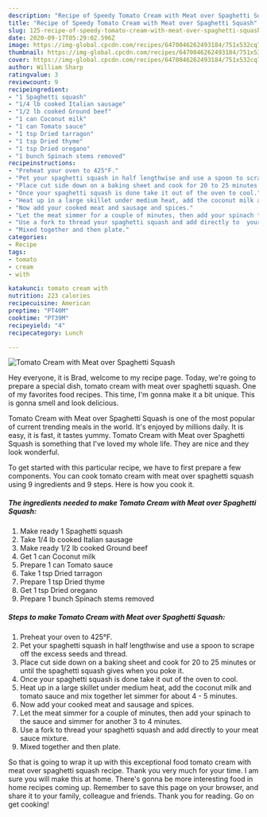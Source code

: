 ```yaml
---
description: "Recipe of Speedy Tomato Cream with Meat over Spaghetti Squash"
title: "Recipe of Speedy Tomato Cream with Meat over Spaghetti Squash"
slug: 125-recipe-of-speedy-tomato-cream-with-meat-over-spaghetti-squash
date: 2020-09-17T05:29:02.596Z
image: https://img-global.cpcdn.com/recipes/6470046262493184/751x532cq70/tomato-cream-with-meat-over-spaghetti-squash-recipe-main-photo.jpg
thumbnail: https://img-global.cpcdn.com/recipes/6470046262493184/751x532cq70/tomato-cream-with-meat-over-spaghetti-squash-recipe-main-photo.jpg
cover: https://img-global.cpcdn.com/recipes/6470046262493184/751x532cq70/tomato-cream-with-meat-over-spaghetti-squash-recipe-main-photo.jpg
author: William Sharp
ratingvalue: 3
reviewcount: 9
recipeingredient:
- "1 Spaghetti squash"
- "1/4 lb cooked Italian sausage"
- "1/2 lb cooked Ground beef"
- "1 can Coconut milk"
- "1 can Tomato sauce"
- "1 tsp Dried tarragon"
- "1 tsp Dried thyme"
- "1 tsp Dried oregano"
- "1 bunch Spinach stems removed"
recipeinstructions:
- "Preheat your oven to 425°F."
- "Pet your spaghetti squash in half lengthwise and use a spoon to scrape off the excess seeds and thread."
- "Place cut side down on a baking sheet and cook for 20 to 25 minutes or until the spaghetti squash gives when you poke it."
- "Once your spaghetti squash is done take it out of the oven to cool."
- "Heat up in a large skillet under medium heat, add the coconut milk and tomato sauce and mix together let simmer for about 4 - 5 minutes."
- "Now add your cooked meat and sausage and spices."
- "Let the meat simmer for a couple of minutes, then add your spinach to the sauce and simmer for another 3 to 4 minutes."
- "Use a fork to thread your spaghetti squash and add directly to  your meat sauce mixture."
- "Mixed together and then plate."
categories:
- Recipe
tags:
- tomato
- cream
- with

katakunci: tomato cream with 
nutrition: 223 calories
recipecuisine: American
preptime: "PT40M"
cooktime: "PT39M"
recipeyield: "4"
recipecategory: Lunch

---
```



![Tomato Cream with Meat over Spaghetti Squash](https://img-global.cpcdn.com/recipes/6470046262493184/751x532cq70/tomato-cream-with-meat-over-spaghetti-squash-recipe-main-photo.jpg)

Hey everyone, it is Brad, welcome to my recipe page. Today, we're going to prepare a special dish, tomato cream with meat over spaghetti squash. One of my favorites food recipes. This time, I'm gonna make it a bit unique. This is gonna smell and look delicious.



Tomato Cream with Meat over Spaghetti Squash is one of the most popular of current trending meals in the world. It's enjoyed by millions daily. It is easy, it is fast, it tastes yummy. Tomato Cream with Meat over Spaghetti Squash is something that I've loved my whole life. They are nice and they look wonderful.


To get started with this particular recipe, we have to first prepare a few components. You can cook tomato cream with meat over spaghetti squash using 9 ingredients and 9 steps. Here is how you cook it.

##### The ingredients needed to make Tomato Cream with Meat over Spaghetti Squash:

1. Make ready 1 Spaghetti squash
1. Take 1/4 lb cooked Italian sausage
1. Make ready 1/2 lb cooked Ground beef
1. Get 1 can Coconut milk
1. Prepare 1 can Tomato sauce
1. Take 1 tsp Dried tarragon
1. Prepare 1 tsp Dried thyme
1. Get 1 tsp Dried oregano
1. Prepare 1 bunch Spinach stems removed




##### Steps to make Tomato Cream with Meat over Spaghetti Squash:

1. Preheat your oven to 425°F.
1. Pet your spaghetti squash in half lengthwise and use a spoon to scrape off the excess seeds and thread.
1. Place cut side down on a baking sheet and cook for 20 to 25 minutes or until the spaghetti squash gives when you poke it.
1. Once your spaghetti squash is done take it out of the oven to cool.
1. Heat up in a large skillet under medium heat, add the coconut milk and tomato sauce and mix together let simmer for about 4 - 5 minutes.
1. Now add your cooked meat and sausage and spices.
1. Let the meat simmer for a couple of minutes, then add your spinach to the sauce and simmer for another 3 to 4 minutes.
1. Use a fork to thread your spaghetti squash and add directly to  your meat sauce mixture.
1. Mixed together and then plate.




So that is going to wrap it up with this exceptional food tomato cream with meat over spaghetti squash recipe. Thank you very much for your time. I am sure you will make this at home. There's gonna be more interesting food in home recipes coming up. Remember to save this page on your browser, and share it to your family, colleague and friends. Thank you for reading. Go on get cooking!
